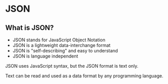 # JSON

## What is JSON?
- JSON stands for JavaScript Object Notation
- JSON is a lightweight data-interchange format
- JSON is "self-describing" and easy to understand
- JSON is language independent

JSON uses JavaScript syntax, but the JSON format is text only.

Text can be read and used as a data format by any programming language.
